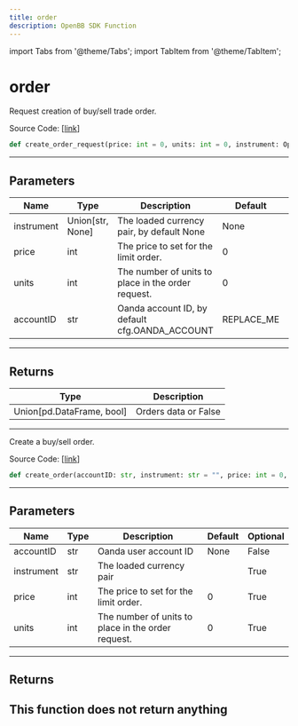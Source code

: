 ```yaml
---
title: order
description: OpenBB SDK Function
---
```


import Tabs from '@theme/Tabs';
import TabItem from '@theme/TabItem';

# order

<Tabs>
<TabItem value="model" label="Model" default>

Request creation of buy/sell trade order.

Source Code: [[link](https://github.com/OpenBB-finance/OpenBBTerminal/tree/main/openbb_terminal/forex/oanda/oanda_model.py#L270)]
```python
def create_order_request(price: int = 0, units: int = 0, instrument: Optional[str] = None, accountID: str = "REPLACE_ME") -> Union[pd.DataFrame, bool]
```
---
## Parameters
| Name | Type | Description | Default | Optional |
| ---- | ---- | ----------- | ------- | -------- |
| instrument | Union[str, None] | The loaded currency pair, by default None | None | True |
| price | int | The price to set for the limit order. | 0 | True |
| units | int | The number of units to place in the order request. | 0 | True |
| accountID | str | Oanda account ID, by default cfg.OANDA_ACCOUNT | REPLACE_ME | True |

---
## Returns
| Type | Description |
| ---- | ----------- |
| Union[pd.DataFrame, bool] | Orders data or False |
---


</TabItem>
<TabItem value="view" label="View">

Create a buy/sell order.

Source Code: [[link](https://github.com/OpenBB-finance/OpenBBTerminal/tree/main/openbb_terminal/forex/oanda/oanda_view.py#L174)]
```python
def create_order(accountID: str, instrument: str = "", price: int = 0, units: int = 0) -> None
```
---
## Parameters
| Name | Type | Description | Default | Optional |
| ---- | ---- | ----------- | ------- | -------- |
| accountID | str | Oanda user account ID | None | False |
| instrument | str | The loaded currency pair |  | True |
| price | int | The price to set for the limit order. | 0 | True |
| units | int | The number of units to place in the order request. | 0 | True |

---
## Returns
This function does not return anything
---


</TabItem>
</Tabs>
